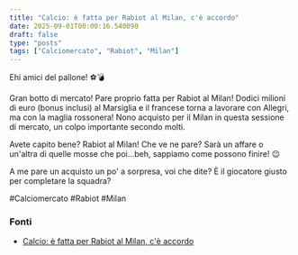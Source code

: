 ```yaml
---
title: "Calcio: è fatta per Rabiot al Milan, c'è accordo"
date: 2025-09-01T00:00:16.540090
draft: false
type: "posts"
tags: ["Calciomercato", "Rabiot", "Milan"]
---
```


Ehi amici del pallone! ⚽️💣

Gran botto di mercato! Pare proprio fatta per Rabiot al Milan!  Dodici milioni di euro (bonus inclusi) al Marsiglia e il francese torna a lavorare con Allegri, ma con la maglia rossonera!  Nono acquisto per il Milan in questa sessione di mercato, un colpo importante secondo molti.

Avete capito bene? Rabiot al Milan!  Che ve ne pare?  Sarà un affare o un'altra di quelle mosse che poi...beh, sappiamo come possono finire! 😉

A me pare un acquisto un po' a sorpresa, voi che dite?  È il giocatore giusto per completare la squadra?  

#Calciomercato #Rabiot #Milan


### Fonti
- [Calcio: è fatta per Rabiot al Milan, c'è accordo](https://www.ansa.it/sito/notizie/topnews/2025/08/31/calcio-e-fatta-per-rabiot-al-milan-ce-accordo_5bec55a3-689e-4351-acfe-8ea5282fcbcc.html)
